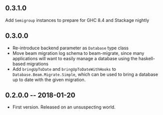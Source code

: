 ## 0.3.1.0

Add `Semigroup` instances to prepare for GHC 8.4 and Stackage nightly

## 0.3.0.0

* Re-introduce backend parameter as `Database` type class
* Move beam migration log schema to beam-migrate, since many
  applications will want to easily manage a database using the
  haskell-based migrations
* Add `bringUpToDate` and `bringUpToDateWithHooks` to
  `Database.Beam.Migrate.Simple`, which can be used to bring a
  database up to date with the given migration.

## 0.2.0.0  -- 2018-01-20

* First version. Released on an unsuspecting world.
